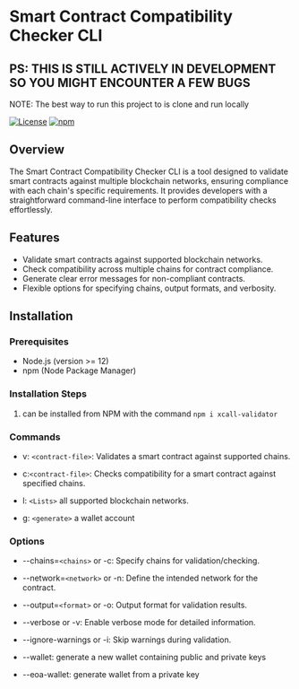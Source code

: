 # Smart Contract Compatibility Checker CLI

## PS: THIS IS STILL ACTIVELY IN DEVELOPMENT SO YOU MIGHT ENCOUNTER A FEW BUGS

NOTE: The best way to run this project to is clone and run locally

[![License](https://img.shields.io/badge/License-MIT-blue.svg)](LICENSE) [![npm](https://img.shields.io/badge/npm-package-blue.svg)](https://www.npmjs.com/package/xcall-validator)

## Overview

The Smart Contract Compatibility Checker CLI is a tool designed to validate smart contracts against multiple blockchain networks, ensuring compliance with each chain's specific requirements. It provides developers with a straightforward command-line interface to perform compatibility checks effortlessly.

## Features

- Validate smart contracts against supported blockchain networks.
- Check compatibility across multiple chains for contract compliance.
- Generate clear error messages for non-compliant contracts.
- Flexible options for specifying chains, output formats, and verbosity.

## Installation

### Prerequisites

- Node.js (version >= 12)
- npm (Node Package Manager)

### Installation Steps

1. can be installed from NPM with the command `npm i xcall-validator`

### Commands

- v: `<contract-file>`: Validates a smart contract against supported chains.

- c:`<contract-file>`: Checks compatibility for a smart contract against specified chains.

- l: `<Lists>` all supported blockchain networks.

- g: `<generate>` a wallet account

### Options

- --chains=`<chains>` or -c: Specify chains for validation/checking.

- --network=`<network>` or -n: Define the intended network for the contract.

- --output=`<format>` or -o: Output format for validation results.

- --verbose or -v: Enable verbose mode for detailed information.

- --ignore-warnings or -i: Skip warnings during validation.
- --wallet: generate a new wallet containing public and private keys
- --eoa-wallet: generate wallet from a private key
